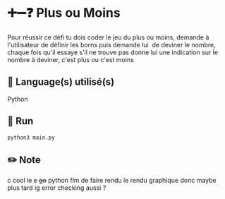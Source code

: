 # ➕➖❓ Plus ou Moins
Pour réussir ce défi tu dois coder le jeu du plus ou moins, demande à l'utilisateur de définir les borns puis demande lui  de deviner le nombre, chaque fois qu'il essaye s'il ne trouve pas donne lui une indication sur le nombre à deviner, c'est plus ou c'est moins

## 💾 Language(s) utilisé(s)
Python

## 🏃 Run
```
python3 main.py
```

## ✏️ Note
c cool le ~~c~~ ~~go~~ python
flm de faire rendu le rendu graphique donc maybe plus tard ig 
error checking aussi ?
